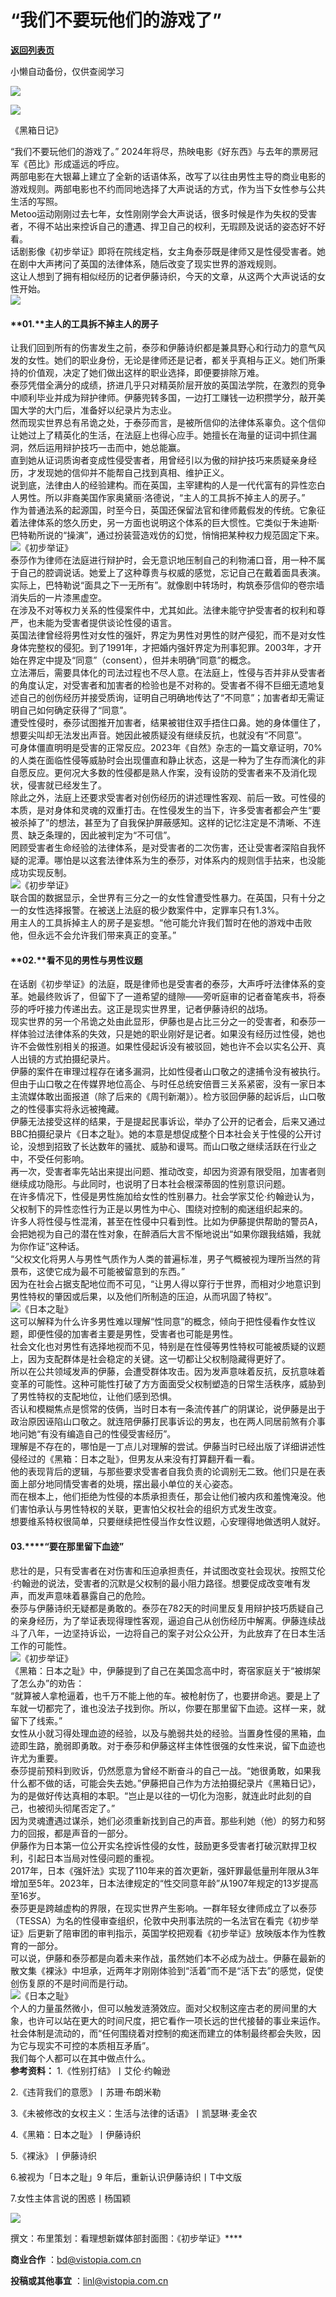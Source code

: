 # “我们不要玩他们的游戏了”

[**返回列表页**](/gzh/看理想)

小懒自动备份，仅供查阅学习

![](https://mmbiz.qpic.cn/mmbiz_png/aP7vrTpXJxRA0ViaNRqia18YGj5LgX4VSibTFXfBlkXZakYUA8yBkEQYYmpmDmxH0IZyeY4oUcOiabiaj1PywxF6StQ/640?wx_fmt=png)

![](https://mmbiz.qpic.cn/mmbiz_png/aP7vrTpXJxSZxiaendzsyDWicPHCiaiccUDIiafGVqYicyM3tDhgE3OJ8yOOcghLS2UbUz2lpwrTouM0thUlVoOaEz6w/640?wx_fmt=png&from;=appmsg)

《黑箱日记》  
  
“我们不要玩他们的游戏了。” 2024年将尽，热映电影《好东西》与去年的票房冠军《芭比》形成遥远的呼应。  
两部电影在大银幕上建立了全新的话语体系，改写了以往由男性主导的商业电影的游戏规则。两部电影也不约而同地选择了大声说话的方式，作为当下女性参与公共生活的写照。  
Metoo运动刚刚过去七年，女性刚刚学会大声说话，很多时候是作为失权的受害者，不得不站出来控诉自己的遭遇、捍卫自己的权利，无瑕顾及说话的姿态好不好看。  
话剧影像《初步举证》即将在院线定档，女主角泰莎既是律师又是性侵受害者。她在剧中大声拷问了英国的法律体系，随后改变了现实世界的游戏规则。  
这让人想到了拥有相似经历的记者伊藤诗织，今天的文章，从这两个大声说话的女性开始。  
![](https://mmbiz.qpic.cn/mmbiz_png/aP7vrTpXJxRA0ViaNRqia18YGj5LgX4VSibyicaNpfZMjSJFGHr85glQV0UvxPDGJ30TMHYUPnUHgbYyqpCwF83EGw/640?wx_fmt=png)  

#### **01.****主人的工具拆不掉主人的房子**  

让我们回到所有的伤害发生之前，泰莎和伊藤诗织都是兼具野心和行动力的意气风发的女性。她们的职业身份，无论是律师还是记者，都关乎真相与正义。她们所秉持的价值观，决定了她们做出这样的职业选择，即便要排除万难。  
泰莎凭借全满分的成绩，挤进几乎只对精英阶层开放的英国法学院，在激烈的竞争中顺利毕业并成为辩护律师。伊藤兜转多国，一边打工赚钱一边积攒学分，敲开美国大学的大门后，准备好以纪录片为志业。  
然而现实世界总有吊诡之处，于泰莎而言，是被所信仰的法律体系辜负。这个信仰让她过上了精英化的生活，在法庭上也得心应手。她擅长在海量的证词中抓住漏洞，然后运用辩护技巧一击而中，她总能赢。  
直到她从证词质询者变成性侵受害者，用曾经引以为傲的辩护技巧来质疑亲身经历，才发现她的信仰并不能帮自己找到真相、维护正义。  
说到底，法律由人的经验建构。而在英国，主宰建构的人是一代代富有的异性恋白人男性。所以非裔美国作家奥黛丽·洛德说，“主人的工具拆不掉主人的房子。”  
作为普通法系的起源国，时至今日，英国还保留法官和律师戴假发的传统。它象征着法律体系的悠久历史，另一方面也说明这个体系的巨大惯性。它类似于朱迪斯·巴特勒所说的“操演”，通过扮装营造戏仿的幻觉，悄悄把某种权力规范固定下来。  
![](https://mmbiz.qpic.cn/mmbiz_jpg/aP7vrTpXJxSZxiaendzsyDWicPHCiaiccUDIGb7sRaupbynDrLcnKkYqiaOTU9Cc7naia6tc5XoibGf9X7WLSpyicmTrEA/640?wx_fmt=jpeg&from;=appmsg)《初步举证》  
泰莎作为律师在法庭进行辩护时，会无意识地压制自己的利物浦口音，用一种不属于自己的腔调说话。她爱上了这种尊贵与权威的感觉，忘记自己在戴着面具表演。实际上，巴特勒说“面具之下一无所有”。就像剧中转场时，构筑泰莎信仰的卷宗墙消失后的一片漆黑虚空。  
在涉及不对等权力关系的性侵案件中，尤其如此。法律未能守护受害者的权利和尊严，也未能为受害者提供谈论性侵的语言。  
英国法律曾经将男性对女性的强奸，界定为男性对男性的财产侵犯，而不是对女性身体完整权的侵犯。到了1991年，才把婚内强奸界定为刑事犯罪。2003年，才开始在界定中提及“同意”（consent），但并未明确“同意”的概念。  
立法滞后，需要具体化的司法过程也不尽人意。在法庭上，性侵与否并非从受害者的角度认定，对受害者和加害者的检验也是不对称的。受害者不得不巨细无遗地复述自己的创伤经历并接受质询，证明自己明确地传达了“不同意”；加害者却无需证明自己如何确定获得了“同意”。  
遭受性侵时，泰莎试图推开加害者，结果被钳住双手捂住口鼻。她的身体僵住了，想要尖叫却无法发出声音。她因此被质疑没有继续反抗，也就没有“不同意”。  
可身体僵直明明是受害的正常反应。2023年《自然》杂志的一篇文章证明，70%的人类在面临性侵等威胁时会出现僵直和静止状态，这是一种为了生存而演化的非自愿反应。更何况大多数的性侵都是熟人作案，没有设防的受害者来不及消化现状，侵害就已经发生了。  
除此之外，法庭上还要求受害者对创伤经历的讲述理性客观、前后一致。可性侵的本质，是对身体和灵魂的双重打击。在性侵发生的当下，许多受害者都会产生“要被杀掉了”的想法，甚至为了自我保护屏蔽感知。这样的记忆注定是不清晰、不连贯、缺乏条理的，因此被判定为“不可信”。  
罔顾受害者生命经验的法律体系，是对受害者的二次伤害，还让受害者深陷自我怀疑的泥潭。哪怕是以这套法律体系为生的泰莎，对体系内的规则信手拈来，也没能成功实现反制。  
![](https://mmbiz.qpic.cn/mmbiz_png/UP4mWEf5RM2GoDtLDqEcB7Q3Ipicc5ERTprRfrcJhrONLiafCR5tkx3eVgupLLia9peZKkQ2Nmia2h5EImpfMu7TfQ/640?&wx;_fmt=png)《初步举证》  
联合国的数据显示，全世界有三分之一的女性曾遭受性暴力。在英国，只有十分之一的女性选择报警。在被送上法庭的极少数案件中，定罪率只有1.3%。  
用主人的工具拆掉主人的房子是妄想。“他可能允许我们暂时在他的游戏中击败他，但永远不会允许我们带来真正的变革。”  

#### **02.****看不见的男性与男性议题**

  
在话剧《初步举证》的法庭，既是律师也是受害者的泰莎，大声呼吁法律体系的变革。她最终败诉了，但留下了一道希望的缝隙——旁听庭审的记者奋笔疾书，将泰莎的呼吁接力传递出去。这正是现实世界里，记者伊藤诗织的战场。  
现实世界的另一个吊诡之处由此显形，伊藤也是占比三分之一的受害者，和泰莎一样体验过法律体系的失效，只是她的职业刚好是记者。如果没有经历过性侵，她也许不会做性别相关的报道。如果性侵起诉没有被驳回，她也许不会以实名公开、真人出镜的方式拍摄纪录片。  
伊藤的案件在审理过程存在诸多漏洞，比如性侵者山口敬之的逮捕令没有被执行。但由于山口敬之在传媒界地位高企、与时任总统安倍晋三关系紧密，没有一家日本主流媒体敢出面报道（除了后来的《周刊新潮》）。检方驳回伊藤的起诉后，山口敬之的性侵事实将永远被掩藏。  
伊藤无法接受这样的结果，于是提起民事诉讼，举办了公开的记者会，后来又通过BBC拍摄纪录片《日本之耻》。她的本意是想促成整个日本社会关于性侵的公开讨论，没想到招致了长达数年的骚扰、威胁和谩骂。而山口敬之继续活跃在行业之中，不受任何影响。  
再一次，受害者率先站出来提出问题、推动改变，却因为资源有限受阻，加害者则继续成功隐形。与此同时，也说明了日本社会根深蒂固的性别意识问题。  
在许多情况下，性侵是男性施加给女性的性别暴力。社会学家艾伦·约翰逊认为，父权制下的异性恋性行为正是以男性为中心、围绕对控制的痴迷组织起来的。  
许多人将性侵与性混淆，甚至在性侵中只看到性。比如为伊藤提供帮助的警员A，会把她视为自己的潜在性对象，在醉酒后大言不惭地说出“如果你跟我结婚，我就为你作证”这种话。  
“父权文化将男人与男性气质作为人类的普遍标准，男子气概被视为理所当然的背景布，这使它成为最不可能被留意到的东西。”  
因为在社会占据支配地位而不可见，“让男人得以穿行于世界，而相对少地意识到男性特权的肇因或后果，以及他们所制造的压迫，从而巩固了特权”。  
![](https://mmbiz.qpic.cn/mmbiz_jpg/aP7vrTpXJxSZxiaendzsyDWicPHCiaiccUDIyfOreTEYp5k7JWB61Fb4SeIPRQe6gytrFctUibuibXrFt22s95LEdOEA/640?wx_fmt=jpeg&from;=appmsg)《日本之耻》  
这可以解释为什么许多男性难以理解“性同意”的概念，倾向于把性侵看作女性议题，即便性侵的加害者主要是男性，受害者也可能是男性。  
社会文化也对男性有选择地视而不见，特别是在性侵等男性特权可能被质疑的议题上，因为支配群体是社会稳定的关键。这一切都让父权制隐藏得更好了。  
所以在公共领域发声的伊藤，会遭受群体攻击。因为发声意味着反抗，反抗意味着变革的可能性。这种可能性打破了方方面面受父权制塑造的日常生活秩序，威胁到了男性特权的支配地位，让他们感到恐惧。  
否认和模糊焦点是惯常的伎俩，当时日本有一条流传甚广的阴谋论，说伊藤是出于政治原因诬陷山口敬之。就连陪伊藤打民事诉讼的男友，也在两人同居前煞有介事地问她“有没有编造自己的性侵受害经历”。  
理解是不存在的，哪怕是一丁点儿对理解的尝试。伊藤当时已经出版了详细讲述性侵经过的《黑箱：日本之耻》，但男友从来没有打算翻开看一看。  
他的表现背后的逻辑，与那些要求受害者自我负责的论调别无二致。他们只是在表面上部分地同情受害者的处境，摆出最小单位的关心姿态。  
而在根本上，他们拒绝为性侵的本质承担责任，那会让他们被内疚和羞愧淹没。他们害怕承认与男性特权的关联，更害怕父权社会的组织方式发生改变。  
想要维系特权很简单，只要继续把性侵当作女性议题，心安理得地做透明人就好。  

#### **03.****“要在那里留下血迹”**

  
悲壮的是，只有受害者在对伤害和压迫承担责任，并试图改变社会现状。按照艾伦·约翰逊的说法，受害者的沉默是父权制的最小阻力路径。想要促成改变唯有发声，而发声意味着暴露自己的危险。  
泰莎与伊藤诗织无疑都是勇敢的。泰莎在782天的时间里反复用辩护技巧质疑自己的亲身经历，为了举证表现得理性客观，逼迫自己从创伤经历中解离。伊藤连续战斗了八年，一边坚持诉讼，一边将自己的案子对公众公开，为此放弃了在日本生活工作的可能性。  
![](https://mmbiz.qpic.cn/mmbiz_jpg/aP7vrTpXJxSZxiaendzsyDWicPHCiaiccUDI3iah6AEiaibmpEuXpHmMgjZ99vvicbyYziaIKDmian9zrzMcUqmxRpO8kZ6Q/640?wx_fmt=jpeg&from;=appmsg)《初步举证》  
《黑箱：日本之耻》中，伊藤提到了自己在美国念高中时，寄宿家庭关于“被绑架了怎么办”的劝告：  
“就算被人拿枪逼着，也千万不能上他的车。被枪射伤了，也要拼命逃。要是上了车就一切都完了，谁也没法子找到你。所以，你要在那里留下血迹。这样一来，就留下了线索。”  
女性从小就习得处理血迹的经验，以及与脆弱共处的经验。当置身性侵的黑箱，血迹即生路，脆弱即勇敢。对于泰莎和伊藤这样主体性很强的女性来说，留下血迹也许尤为重要。  
泰莎提前预料到败诉，仍然愿意为曾经不断奋斗的自己一战。“她很勇敢，如果我什么都不做的话，可能会失去她。”伊藤把自己作为方法拍摄纪录片《黑箱日记》，为的是做好传达真相的本职。“岂止是以往的一切化为泡影，就连此时此刻的自己，也被彻头彻尾否定了。”  
因为灵魂遭遇过谋杀，她们必须重新找到自己的声音。那些利她（他）的努力和努力的回报，都是声音的一部分。  
伊藤作为日本第一位公开实名控诉性侵的女性，鼓励更多受害者打破沉默捍卫权利，引起日本当局对性侵问题的重视。  
2017年，日本《强奸法》实现了110年来的首次更新，强奸罪最低量刑年限从3年增加至5年。2023年，日本法律规定的“性交同意年龄”从1907年规定的13岁提高至16岁。  
泰莎更是跨越虚构的界限，在现实世界产生影响。一群年轻女律师成立了以泰莎（TESSA）为名的性侵审查组织，伦敦中央刑事法院的一名法官在看完《初步举证》后更新了陪审团的审判指示，英国学校把观看《初步举证》放映版本作为性教育的一部分。  
可以说，伊藤和泰莎都是向着未来作战，虽然她们本不必成为战士。伊藤在最新的散文集《裸泳》中坦承，近两年才刚刚体验到“活着”而不是“活下去”的感觉，促使创伤复原的不是时间而是行动。  
![](https://mmbiz.qpic.cn/mmbiz_jpg/aP7vrTpXJxSZxiaendzsyDWicPHCiaiccUDImY4zsQeibU8HmcI4OJxmTwIHHwQWBFrNCnG0r8eyWdXoQGWYwwiaNU2Q/640?wx_fmt=jpeg&from;=appmsg)《日本之耻》  
个人的力量虽然微小，但可以触发涟漪效应。面对父权制这座古老的房间里的大象，也许可以站在更大的时间尺度，把它看作一项长远的世代接替的事业来运作。  
社会体制是流动的，而“任何围绕着对控制的痴迷而建立的体制最终都会失败，因为它与现实不可控的本质相互矛盾”。  
我们每个人都可以在其中做点什么。  
**参考资料：** 1.《性别打结》丨艾伦·约翰逊

2.《违背我们的意愿》丨苏珊·布朗米勒

3.《未被修改的女权主义：生活与法律的话语》丨凯瑟琳·麦金农

4.《黑箱：日本之耻》丨伊藤诗织

5.《裸泳》丨伊藤诗织

6.被视为「日本之耻」9 年后，重新认识伊藤诗织丨T中文版

7.女性主体言说的困惑丨杨国颖

  

![](https://mmbiz.qpic.cn/mmbiz_png/aP7vrTpXJxRA0ViaNRqia18YGj5LgX4VSibCtkY28xLiaOEanibJrx7E0bWiaH8tRc0WkaCZ35VoiabPsr0urCBdAzT9Q/640?wx_fmt=other&tp;=webp&wxfrom;=5&wx;_lazy=1&wx;_co=1)

  
撰文：布里策划：看理想新媒体部封面图：《初步举证》****

**商业合作** ：bd@vistopia.com.cn  

**投稿或其他事宜** ：linl@vistopia.com.cn

